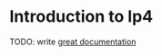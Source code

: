 # Introduction to lp4

TODO: write [great documentation](http://jacobian.org/writing/what-to-write/)
